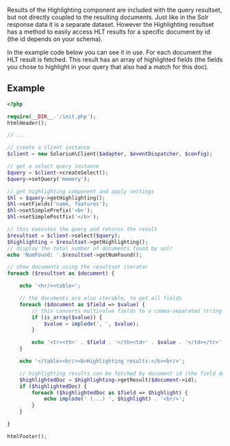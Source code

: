 Results of the Highlighting component are included with the query resultset, but not directly coupled to the resulting documents. Just like in the Solr response data it is a separate dataset. However the Highlighting resultset has a method to easily access HLT results for a specific document by id (the id depends on your schema).

In the example code below you can see it in use. For each document the HLT result is fetched. This result has an array of highlighted fields (the fields you chose to highlight in your query that also had a match for this doc).

Example
-------

```php
<?php

require(__DIR__.'/init.php');
htmlHeader();

// ...

// create a client instance
$client = new Solarium\Client($adapter, $eventDispatcher, $config);

// get a select query instance
$query = $client->createSelect();
$query->setQuery('memory');

// get highlighting component and apply settings
$hl = $query->getHighlighting();
$hl->setFields('name, features');
$hl->setSimplePrefix('<b>');
$hl->setSimplePostfix('</b>');

// this executes the query and returns the result
$resultset = $client->select($query);
$highlighting = $resultset->getHighlighting();
// display the total number of documents found by solr
echo 'NumFound: '.$resultset->getNumFound();

// show documents using the resultset iterator
foreach ($resultset as $document) {

    echo '<hr/><table>';

    // the documents are also iterable, to get all fields
    foreach ($document as $field => $value) {
        // this converts multivalue fields to a comma-separated string
        if (is_array($value)) {
            $value = implode(', ', $value);
        }

        echo '<tr><th>' . $field . '</th><td>' . $value . '</td></tr>';
    }

    echo '</table><br/><b>Highlighting results:</b><br/>';

    // highlighting results can be fetched by document id (the field defined as uniquekey in this schema)
    $highlightedDoc = $highlighting->getResult($document->id);
    if ($highlightedDoc) {
        foreach ($highlightedDoc as $field => $highlight) {
            echo implode(' (...) ', $highlight) . '<br/>';
        }
    }

}

htmlFooter();

```
